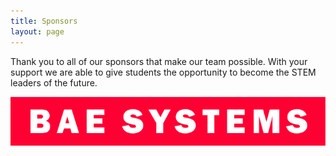 ```yaml
---
title: Sponsors
layout: page
---
```


Thank you to all of our sponsors that make our team possible. With your support we are able to give students the
opportunity to become the STEM leaders of the future.

[![BAE Systems](/images/sponsors/bae.png)](https://baesystems.com)